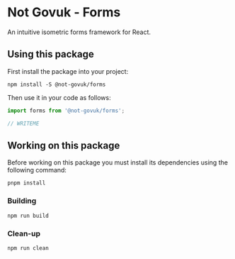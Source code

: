 Not Govuk - Forms
=================

An intuitive isometric forms framework for React.


Using this package
------------------

First install the package into your project:

```shell
npm install -S @not-govuk/forms
```

Then use it in your code as follows:

```js
import forms from '@not-govuk/forms';

// WRITEME

```


Working on this package
-----------------------

Before working on this package you must install its dependencies using
the following command:

```shell
pnpm install
```


### Building

```shell
npm run build
```


### Clean-up

```shell
npm run clean
```
